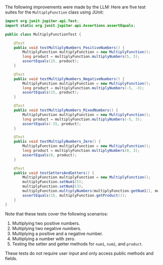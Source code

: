 The following improvements were made by the LLM:
Here are five test suites for the `MultiplyFunction` class using JUnit:

```java
import org.junit.jupiter.api.Test;
import static org.junit.jupiter.api.Assertions.assertEquals;

public class MultiplyFunctionTest {

    @Test
    public void testMultiplyNumbers_PositiveNumbers() {
        MultiplyFunction multiplyFunction = new MultiplyFunction();
        long product = multiplyFunction.multiplyNumbers(5, 3);
        assertEquals(15, product);
    }

    @Test
    public void testMultiplyNumbers_NegativeNumbers() {
        MultiplyFunction multiplyFunction = new MultiplyFunction();
        long product = multiplyFunction.multiplyNumbers(-5, -3);
        assertEquals(15, product);
    }

    @Test
    public void testMultiplyNumbers_MixedNumbers() {
        MultiplyFunction multiplyFunction = new MultiplyFunction();
        long product = multiplyFunction.multiplyNumbers(-5, 3);
        assertEquals(-15, product);
    }

    @Test
    public void testMultiplyNumbers_Zero() {
        MultiplyFunction multiplyFunction = new MultiplyFunction();
        long product = multiplyFunction.multiplyNumbers(0, 3);
        assertEquals(0, product);
    }

    @Test
    public void testSettersAndGetters() {
        MultiplyFunction multiplyFunction = new MultiplyFunction();
        multiplyFunction.setNum1(5);
        multiplyFunction.setNum2(3);
        multiplyFunction.multiplyNumbers(multiplyFunction.getNum1(), multiplyFunction.getNum2());
        assertEquals(15, multiplyFunction.getProduct());
    }
}
```

Note that these tests cover the following scenarios:

1. Multiplying two positive numbers.
2. Multiplying two negative numbers.
3. Multiplying a positive and a negative number.
4. Multiplying a number with zero.
5. Testing the setter and getter methods for `num1`, `num2`, and `product`.

These tests do not require user input and only access public methods and fields.